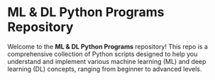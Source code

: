 # ML & DL Python Programs Repository

Welcome to the **ML & DL Python Programs** repository! This repo is a comprehensive collection of Python scripts designed to help you understand and implement various machine learning (ML) and deep learning (DL) concepts, ranging from beginner to advanced levels.
